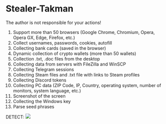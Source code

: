 # Stealer-Takman
The author is not responsible for your actions!

1. Support more than 50 browsers (Google Chrome, Chromium, Opera, Opera GX, Edge, Firefox, etc.)
2. Collect usernames, passwords, cookies, autofill
3. Collecting bank cards (saved in the browser)
4. Dynamic collection of crypto wallets (more than 50 wallets)
5. Collection .txt, .doc files from the desktop
6. Collecting data from servers with FileZilla and WinSCP
7. Collecting Telegram sessions
8. Collecting Steam files and .txt file with links to Steam profiles
9. Collecting Discord tokens
10. Collecting PC data (ZIP Code, IP, Country, operating system, number of monitors, system language, etc.)
11. Screenshot of the screen
12. Collecting the Windows key
13. Parse seed phrases


DETECT:
<img src="https://antiscan.me/images/result/VZdgLVS2YA5o.png">
